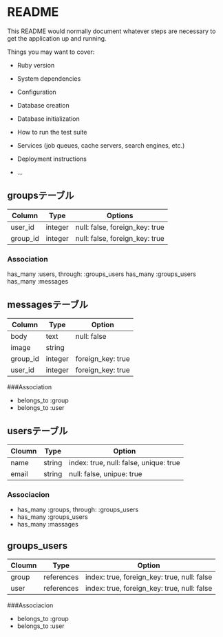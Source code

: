 # README

This README would normally document whatever steps are necessary to get the
application up and running.

Things you may want to cover:

* Ruby version

* System dependencies

* Configuration

* Database creation

* Database initialization

* How to run the test suite

* Services (job queues, cache servers, search engines, etc.)

* Deployment instructions

* ...

## groupsテーブル

|Column|Type|Options|
|------|----|-------|
|user_id|integer|null: false, foreign_key: true|
|group_id|integer|null: false, foreign_key: true|

### Association
has_many :users, through: :groups_users
has_many :groups_users
has_many :messages

## messagesテーブル

|Column|Type|Option|
|------|----|------|
|body|text|null: false|
|image|string|
|group_id|integer|foreign_key: true|
|user_id|integer|foreign_key: true|

###Association
- belongs_to :group
- belongs_to :user

## usersテーブル

|Cloumn|Type|Option|
|------|----|------|
|name|string|index: true, null: false, unique: true|
|email|string|null: false, unipue: true|

### Associacion
- has_many :groups, through: :groups_users
- has_many :groups_users
- has_many :massages

## groups_users

|Cloumn|Type|Option|
|------|----|------|
|group|references|index: true, foreign_key: true, null: false|
|user|references|index: true, foreign_key: true, null: false|

###Associacion
- belongs_to :group
- belongs_to :user